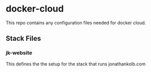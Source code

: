 # docker-cloud

This repo contains any configuration files needed for docker cloud.

## Stack Files

### jk-website

This defines the the setup for the stack that runs jonathankolb.com
